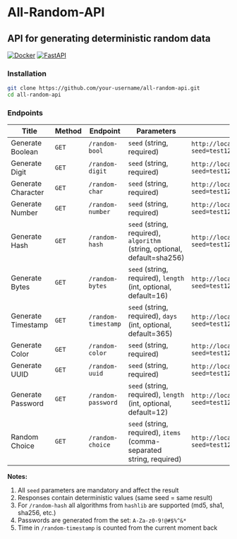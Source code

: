 # All-Random-API

## API for generating deterministic random data

[![Docker](https://img.shields.io/badge/Docker-✔%20Ready-blue?logo=docker)](https://hub.docker.com/)
[![FastAPI](https://img.shields.io/badge/FastAPI-✔%20Powered-green?logo=fastapi)](https://fastapi.tiangolo.com/)

### Installation

```bash
git clone https://github.com/your-username/all-random-api.git
cd all-random-api
```

### Endpoints

| Title | Method | Endpoint | Parameters | Request | Response |
| --- | --- | --- | --- | --- | --- |
| Generate Boolean | `GET` | `/random-bool` | `seed` (string, required) | `http://localhost:8000/random-bool?seed=test123` | ```{"bool": true}``` |
| Generate Digit | `GET` | `/random-digit` | `seed` (string, required) | `http://localhost:8000/random-digit?seed=test123` | ```{"digit": 5}``` |
| Generate Character | `GET` | `/random-char` | `seed` (string, required) | `http://localhost:8000/random-char?seed=test123` | ```{"char": "A"}``` |
| Generate Number | `GET` | `/random-number` | `seed` (string, required) | `http://localhost:8000/random-number?seed=test123` | ```{"number": 335722038548047932699313735189696540443}``` |
| Generate Hash | `GET` | `/random-hash` | `seed` (string, required), `algorithm` (string, optional, default=sha256) | `http://localhost:8000/random-hash?seed=test123&algorithm=md5` | ```{"hash": "e10adc3949ba59abbe56e057f20f883e"}``` |
| Generate Bytes | `GET` | `/random-bytes` | `seed` (string, required), `length` (int, optional, default=16) | `http://localhost:8000/random-bytes?seed=test123&length=32` | ```{"bytes": "bWYyNWJiZGNjNDJlYjM0ZTBj..."}``` |
| Generate Timestamp | `GET` | `/random-timestamp` | `seed` (string, required), `days` (int, optional, default=365) | `http://localhost:8000/random-timestamp?seed=test123&days=100` | ```{"timestamp": "2023-07-15 14:30:45.123456"}``` |
| Generate Color | `GET` | `/random-color` | `seed` (string, required) | `http://localhost:8000/random-color?seed=test123` | ```{"color": "#a1b2c3"}``` |
| Generate UUID | `GET` | `/random-uuid` | `seed` (string, required) | `http://localhost:8000/random-uuid?seed=test123` | ```{"uuid": "550e8400-e29b-41d4-a716-446655440000"}``` |
| Generate Password | `GET` | `/random-password` | `seed` (string, required), `length` (int, optional, default=12) | `http://localhost:8000/random-password?seed=test123&length=16` | ```{"password": "Pa$sw0Rd!12345XyZ"}``` |
| Random Choice | `GET` | `/random-choice` | `seed` (string, required), `items` (comma-separated string, required) | `http://localhost:8000/random-choice?seed=test123&items=square,circle,triangle` | ```{"choice": "circle"}``` |

**Notes:**

1. All `seed` parameters are mandatory and affect the result
2. Responses contain deterministic values ​​(same seed = same result)
3. For `/random-hash` all algorithms from `hashlib` are supported (md5, sha1, sha256, etc.)
4. Passwords are generated from the set: `A-Za-z0-9!@#$%^&*`
5. Time in `/random-timestamp` is counted from the current moment back

